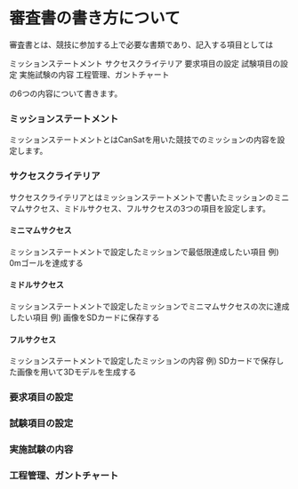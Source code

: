 # 審査書の書き方について
審査書とは、競技に参加する上で必要な書類であり、記入する項目としては

ミッションステートメント
サクセスクライテリア
要求項目の設定
試験項目の設定
実施試験の内容
工程管理、ガントチャート

の6つの内容について書きます。

### ミッションステートメント
ミッションステートメントとはCanSatを用いた競技でのミッションの内容を設定します。
### サクセスクライテリア
サクセスクライテリアとはミッションステートメントで書いたミッションのミニマムサクセス、ミドルサクセス、フルサクセスの3つの項目を設定します。
#### ミニマムサクセス
ミッションステートメントで設定したミッションで最低限達成したい項目
例) 0mゴールを達成する
#### ミドルサクセス
ミッションステートメントで設定したミッションでミニマムサクセスの次に達成したい項目
例) 画像をSDカードに保存する
#### フルサクセス
ミッションステートメントで設定したミッションの内容
例) SDカードで保存した画像を用いて3Dモデルを生成する
### 要求項目の設定

### 試験項目の設定

### 実施試験の内容

### 工程管理、ガントチャート


